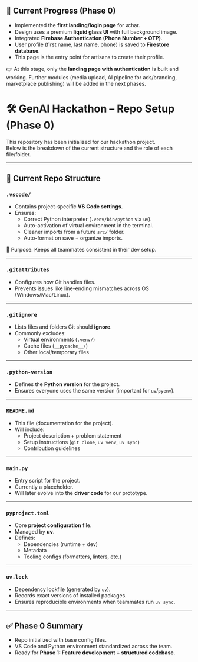 ## 🚀 Current Progress (Phase 0) 

- Implemented the **first landing/login page** for प्रchar.
- Design uses a premium **liquid glass UI** with full background image.
- Integrated **Firebase Authentication (Phone Number + OTP)**.
- User profile (first name, last name, phone) is saved to **Firestore database**.
- This page is the entry point for artisans to create their profile.

👉 At this stage, only the **landing page with authentication** is built and working.
Further modules (media upload, AI pipeline for ads/branding, marketplace publishing) will be added in the next phases.





# 🛠️ GenAI Hackathon – Repo Setup (Phase 0)

This repository has been initialized for our hackathon project.  
Below is the breakdown of the current structure and the role of each file/folder.

---

## 📂 Current Repo Structure

### `.vscode/`
- Contains project-specific **VS Code settings**.
- Ensures:
  - Correct Python interpreter (`.venv/bin/python` via `uv`).
  - Auto-activation of virtual environment in the terminal.
  - Cleaner imports from a future `src/` folder.
  - Auto-format on save + organize imports.

🔑 Purpose: Keeps all teammates consistent in their dev setup.

---

### `.gitattributes`
- Configures how Git handles files.
- Prevents issues like line-ending mismatches across OS (Windows/Mac/Linux).

---

### `.gitignore`
- Lists files and folders Git should **ignore**.
- Commonly excludes:
  - Virtual environments (`.venv/`)
  - Cache files (`__pycache__/`)
  - Other local/temporary files

---

### `.python-version`
- Defines the **Python version** for the project.
- Ensures everyone uses the same version (important for `uv`/`pyenv`).

---

### `README.md`
- This file (documentation for the project).
- Will include:
  - Project description + problem statement
  - Setup instructions (`git clone`, `uv venv`, `uv sync`)
  - Contribution guidelines

---

### `main.py`
- Entry script for the project.
- Currently a placeholder.
- Will later evolve into the **driver code** for our prototype.

---

### `pyproject.toml`
- Core **project configuration** file.
- Managed by **uv**.
- Defines:
  - Dependencies (runtime + dev)
  - Metadata
  - Tooling configs (formatters, linters, etc.)

---

### `uv.lock`
- Dependency lockfile (generated by `uv`).
- Records exact versions of installed packages.
- Ensures reproducible environments when teammates run `uv sync`.

---

## ✅ Phase 0 Summary
- Repo initialized with base config files.  
- VS Code and Python environment standardized across the team.  
- Ready for **Phase 1: Feature development + structured codebase**.  


